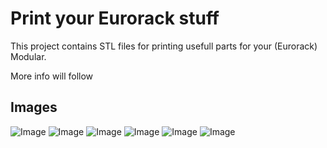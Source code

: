 # Print your Eurorack stuff
This project contains STL files for printing usefull parts for your (Eurorack) Modular.

More info will follow

## Images
![Image](https://raw.githubusercontent.com/PierreIsCoding/3DPrinting_For_Eurorack/main/images/Rail_2021.PNG)
![Image](https://github.com/PierreIsCoding/3DPrinting_For_Eurorack/blob/main/images/4HP_Panel.PNG)
![Image](https://github.com/PierreIsCoding/3DPrinting_For_Eurorack/blob/main/images/4HP_PCB_Mount.PNG)
![Image](https://raw.githubusercontent.com/PierreIsCoding/3DPrinting_For_Eurorack/main/images/8HP_Panel.PNG)
![Image](https://raw.githubusercontent.com/PierreIsCoding/3DPrinting_For_Eurorack/main/images/Small_Knob.PNG)
![Image](https://raw.githubusercontent.com/PierreIsCoding/3DPrinting_For_Eurorack/main/images/8HP_PCB_Panel_Mount.PNG)





